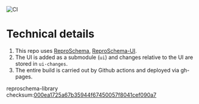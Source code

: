 ![CI](https://github.com/sensein/covid19/workflows/CI/badge.svg)



# Technical details

1. This repo uses [ReproSchema](https://github.com/ReproNim/reproschema/),
[ReproSchema-UI](https://github.com/ReproNim/reproschema-ui/).
2. The UI is added as a submodule (`ui`) and changes relative to the UI are stored 
in `ui-changes`.
3. The entire build is carried out by Github actions and deployed via gh-pages.

reproschema-library checksum:[000ea1725a67b35944f67450057f8041cef090a7](https://github.com/ReproNim/reproschema-library/tree/000ea1725a67b35944f67450057f8041cef090a7/)


